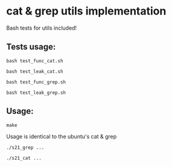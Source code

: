 # cat & grep utils implementation

Bash tests for utils included!

Tests usage:
------
```bash test_func_cat.sh```

```bash test_leak_cat.sh```

```bash test_func_grep.sh```

```bash test_leak_grep.sh```

Usage:
------
```make```

Usage is identical to the ubuntu's cat & grep

```./s21_grep ...```

```./s21_cat ...```
